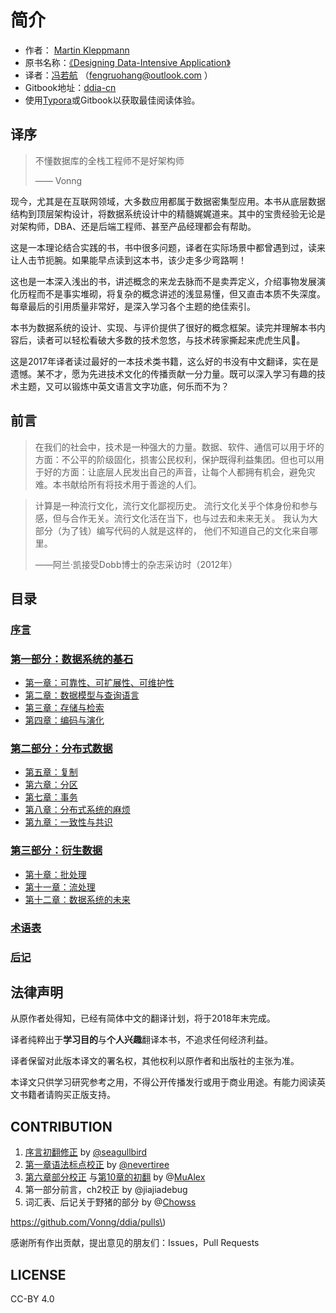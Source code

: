 # 简介

* 作者： [Martin Kleppmann](https://martin.kleppmann.com)
* 原书名称：[《Designing Data-Intensive Application》](http://shop.oreilly.com/product/0636920032175.do)
* 译者：[冯若航](http://vonng.com/about) （fengruohang@outlook.com ）
* Gitbook地址：[ddia-cn](https://atlas927.gitbook.io/ddia/)
* 使用[Typora](https://www.typora.io)或Gitbook以获取最佳阅读体验。

## 译序

> 不懂数据库的全栈工程师不是好架构师
>
> —— Vonng

​ 现今，尤其是在互联网领域，大多数应用都属于数据密集型应用。本书从底层数据结构到顶层架构设计，将数据系统设计中的精髓娓娓道来。其中的宝贵经验无论是对架构师，DBA、还是后端工程师、甚至产品经理都会有帮助。

​ 这是一本理论结合实践的书，书中很多问题，译者在实际场景中都曾遇到过，读来让人击节扼腕。如果能早点读到这本书，该少走多少弯路啊！

​ 这也是一本深入浅出的书，讲述概念的来龙去脉而不是卖弄定义，介绍事物发展演化历程而不是事实堆砌，将复杂的概念讲述的浅显易懂，但又直击本质不失深度。每章最后的引用质量非常好，是深入学习各个主题的绝佳索引。

​ 本书为数据系统的设计、实现、与评价提供了很好的概念框架。读完并理解本书内容后，读者可以轻松看破大多数的技术忽悠，与技术砖家撕起来虎虎生风🤣。

​ 这是2017年译者读过最好的一本技术类书籍，这么好的书没有中文翻译，实在是遗憾。某不才，愿为先进技术文化的传播贡献一分力量。既可以深入学习有趣的技术主题，又可以锻炼中英文语言文字功底，何乐而不为？

## 前言

> 在我们的社会中，技术是一种强大的力量。数据、软件、通信可以用于坏的方面：不公平的阶级固化，损害公民权利，保护既得利益集团。但也可以用于好的方面：让底层人民发出自己的声音，让每个人都拥有机会，避免灾难。本书献给所有将技术用于善途的人们。

> 计算是一种流行文化，流行文化鄙视历史。 流行文化关乎个体身份和参与感，但与合作无关。流行文化活在当下，也与过去和未来无关。 我认为大部分（为了钱）编写代码的人就是这样的， 他们不知道自己的文化来自哪里。
>
> ——阿兰·凯接受Dobb博士的杂志采访时（2012年）

## 目录

### [序言](preface.md)

### [第一部分：数据系统的基石](part-i/)

* [第一章：可靠性、可扩展性、可维护性](part-i/ch1.md) 
* [第二章：数据模型与查询语言](part-i/ch2.md)
* [第三章：存储与检索](part-i/ch3.md) 
* [第四章：编码与演化](part-i/ch4.md)

### [第二部分：分布式数据](part-ii/)

* [第五章：复制](part-ii/ch5.md) 
* [第六章：分区](part-ii/ch6.md) 
* [第七章：事务](part-ii/ch7.md) 
* [第八章：分布式系统的麻烦](part-ii/ch8.md) 
* [第九章：一致性与共识](part-ii/ch9.md) 

### [第三部分：衍生数据](part-iii/)

* [第十章：批处理](part-iii/ch10.md) 
* [第十一章：流处理](part-iii/ch11.md) 
* [第十二章：数据系统的未来](part-iii/ch12.md) 

### [术语表](glossary.md)

### [后记](colophon.md)

## 法律声明

从原作者处得知，已经有简体中文的翻译计划，将于2018年末完成。

译者纯粹出于**学习目的**与**个人兴趣**翻译本书，不追求任何经济利益。

译者保留对此版本译文的署名权，其他权利以原作者和出版社的主张为准。

本译文只供学习研究参考之用，不得公开传播发行或用于商业用途。有能力阅读英文书籍者请购买正版支持。

## CONTRIBUTION

1. [序言初翻修正](https://github.com/Vonng/ddia/commit/afb5edab55c62ed23474149f229677e3b42dfc2c) by [@seagullbird](https://github.com/Vonng/ddia/commits?author=seagullbird)
2. [第一章语法标点校正](https://github.com/Vonng/ddia/commit/973b12cd8f8fcdf4852f1eb1649ddd9d187e3644) by [@nevertiree](https://github.com/Vonng/ddia/commits?author=nevertiree)
3. [第六章部分校正](https://github.com/Vonng/ddia/commit/d4eb0852c0ec1e93c8aacc496c80b915bb1e6d48) 与[第10章的初翻](https://github.com/Vonng/ddia/commit/9de8dbd1bfe6fbb03b3bf6c1a1aa2291aed2490e) by @[MuAlex](https://github.com/Vonng/ddia/commits?author=MuAlex) 
4. 第一部分前言，ch2校正 by @jiajiadebug
5. 词汇表、后记关于野猪的部分 by @[Chowss](https://github.com/Vonng/ddia/commits?author=Chowss)

https://github.com/Vonng/ddia/pulls\)

感谢所有作出贡献，提出意见的朋友们：Issues，Pull Requests

## LICENSE

CC-BY 4.0

